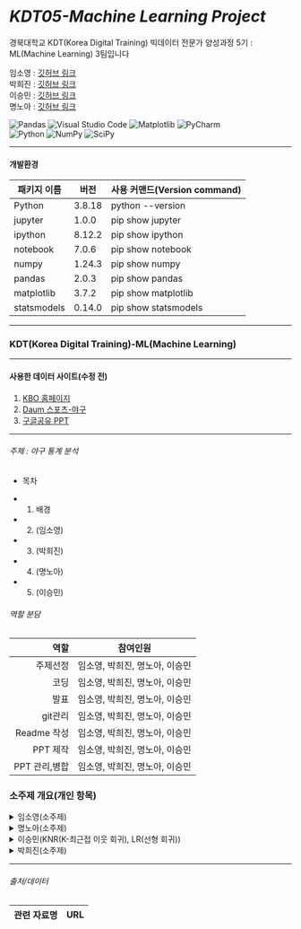 # _KDT05-Machine Learning Project_

경북대학교 KDT(Korea Digital Training) 빅데이터 전문가 양성과정 5기 : ML(Machine Learning) 3팀입니다

임소영 : [깃허브 링크](https://github.com/YimSoYoung1001)  
박희진 : [깃허브 링크](https://github.com/ParkHeeJin00)  
이승민 : [깃허브 링크](https://github.com/winmin94)  
명노아 : [깃허브 링크](https://github.com/noah2397)

![Pandas](https://img.shields.io/badge/pandas-%23150458.svg?style=for-the-badge&logo=pandas&logoColor=white)
![Visual Studio Code](https://img.shields.io/badge/Visual%20Studio%20Code-0078d7.svg?style=for-the-badge&logo=visual-studio-code&logoColor=white)
![Matplotlib](https://img.shields.io/badge/Matplotlib-%23ffffff.svg?style=for-the-badge&logo=Matplotlib&logoColor=black)
![PyCharm](https://img.shields.io/badge/pycharm-143?style=for-the-badge&logo=pycharm&logoColor=black&color=black&labelColor=green)  
![Python](https://img.shields.io/badge/python-3670A0?style=for-the-badge&logo=python&logoColor=ffdd54)
![NumPy](https://img.shields.io/badge/numpy-%23013243.svg?style=for-the-badge&logo=numpy&logoColor=white)
![SciPy](https://img.shields.io/badge/SciPy-%230C55A5.svg?style=for-the-badge&logo=scipy&logoColor=%white)

<hr/>

#### 개발환경

| 패키지 이름 | 버전   | 사용 커맨드(Version command) |
| ----------- | ------ | ---------------------------- |
| Python      | 3.8.18 | python --version             |
| jupyter     | 1.0.0  | pip show jupyter             |
| ipython     | 8.12.2 | pip show ipython             |
| notebook    | 7.0.6  | pip show notebook            |
| numpy       | 1.24.3 | pip show numpy               |
| pandas      | 2.0.3  | pip show pandas              |
| matplotlib  | 3.7.2  | pip show matplotlib          |
| statsmodels | 0.14.0 | pip show statsmodels         |

<hr/>

### KDT(Korea Digital Training)-ML(Machine Learning)

<hr/>

#### 사용한 데이터 사이트(수정 전)

1. [KBO 홈페이지](https://www.koreabaseball.com/Default.aspx)
2. [Daum 스포츠-야구](https://sports.daum.net/record/kbo/team?season=2023)
3. [구글공유 PPT](https://docs.google.com/presentation/d/1iw8iwN1F_FjeJlKNg46WBwOhtqjZGTJt9zUaESa8WAY/edit)

<hr/>

###### 주제 : 야구 통계 분석

- 목차

* 1. 배경
* 2. (임소영)
* 3. (박희진)
* 4. (명노아)
* 5. (이승민)

###### 역할 분담

|          역할 | 참여인원                       |
| ------------: | ------------------------------ |
|      주제선정 | 임소영, 박희진, 명노아, 이승민 |
|          코딩 | 임소영, 박희진, 명노아, 이승민 |
|          발표 | 임소영, 박희진, 명노아, 이승민 |
|       git관리 | 임소영, 박희진, 명노아, 이승민 |
|   Readme 작성 | 임소영, 박희진, 명노아, 이승민 |
|      PPT 제작 | 임소영, 박희진, 명노아, 이승민 |
| PPT 관리,병합 | 임소영, 박희진, 명노아, 이승민 |

### 소주제 개요(개인 항목)

<details>
  <summary>
    임소영(소주제)
  </summary>
</details>

</hr>

<details>
  <summary>
    명노아(소주제)
  </summary>

</details>

</hr>

<details>
  <summary>
    이승민(KNR(K-최근접 이웃 회귀), LR(선형 회귀))
  </summary>
  
K-Nearest Neighbors Regression
  1. 데이터 전처리 실시
  - 필요한 부분으로 데이터를 분할해서 저장
  - 이상치도 필요한 내용을 담고 있어 제거하지 않음
  2. 데이터셋 준비
  - 최적의 random_state 추적
  3. 학습 및 평가
  - KNR : 과대적합이 발생하여 튜닝 진행
  - [튜닝 1] K값 조절
  - [튜닝 2] 가중치 조정
  4. 예측값 구하기 및 성능 평가
  - 튜닝을 실시한 2가지 모델에 대해 예측값을 구하고 성능을 평가함
  - 성능 평가 요소(R2 score, MAE, MSE)
  5. 모델 저장(.pkl 형식)
  - 둘 중 성능이 좋은 '튜닝2' 모델을 최종 모델로 저장

Linear Regression
  1. 데이터 전처리 실시
  - 필요한 부분으로 데이터를 분할해서 저장
  - 이상치로 필요한 내용을 담고 있어 제거하지 않음
  2. 데이터셋 준비
  - 최적의 random_state 추적
  3. 학습 및 평가
  - LR : 차이는 적으나 좀 더 스코어를 끌어올릴 수 있을 거라 예상되어 튜닝 진행
  - [튜닝] fit-intercept 조정
  4. 예측값 구하기 및 성능 평가
  - 튜닝을 실시한 모델에 대해 예측값을 구하고 성능을 평가
  - 성능 평가 요소(R2 score, MAE, MSE)
  5. 모델 저장(.pkl 형식)
</details>

</hr>

<details>
  <summary>
    박희진(소주제)
  </summary>

</details>
<hr/>

###### 출처/데이터

| 관련 자료명 | URL |
| :---------: | --- |
